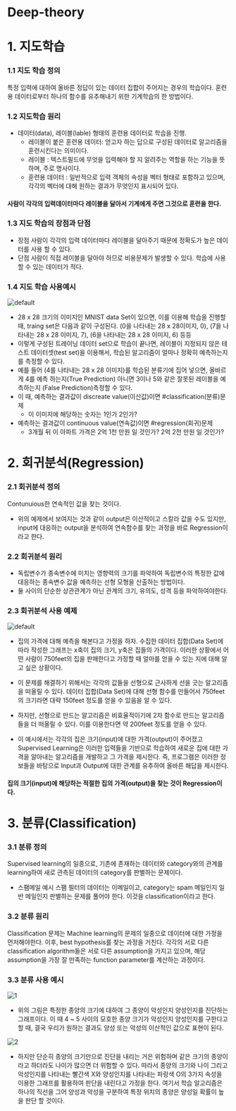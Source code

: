 # Deep-theory
# 1. 지도학습 
### 1.1 지도 학습 정의
특정 입력에 대하여 올바른 정답이 있는 데이터 집합이 주어지는 경우의 학습이다.
훈련용 데이터로부터 하나의 함수를 유추해내기 위한 기계학습의 한 방법이다.
 
### 1.2 지도학습 원리
- 데이터(data), 레이블(lable) 형태의 훈련용 데이터로 학습을 진행.
  * 레이블이 붙은 훈련용 데이터: 얻고자 하는 답으로 구성된 데이터로 알고리즘을 훈련시킨다는 의미이다.
  * 레이블 : 텍스트필드에 무엇을 입력해야 할 지 알려주는 역할을 하는 기능을 뜻하며, 주로 명사이다.
  * 훈련용 데이터 : 일반적으로 입력 객체의 속성을 벡터 형태로 포함하고 있으며, 각각의 벡터에 대해 원하는 결과가 무엇인지 표시되어 있다.
#### 사람이 각각의 입력데이터마다 레이블을 달아서 기계에게 주면 그것으로 훈련을 한다.

### 1.3 지도 학습의 장점과 단점
* 장점
  사람이 각각의 입력 데이터마다 레이블을 달아주기 때문에 정확도가 높은 데이터를 사용 할 수 있다.
* 단점
  사람이 직접 레이블을 달아야 하므로 비용문제가 발생할 수 있다.
  학습에 사용할 수 있는 데이터가 적다.

### 1.4 지도 학습 사용예시
![default](https://user-images.githubusercontent.com/40047360/44001652-d4ad77bc-9e70-11e8-82e4-fca46559dacd.gif)

- 28 x 28 크기의 이미지인 MNIST data Set이 있으면, 이를 이용해 학습을 진행할 때, traing set은 다음과 같이 구성된다.
  (0을 나타내는 28 x 28이미지, 0), (7을 나타내는 28 x 28 이미지, 7), (6을 나타내는 28 x 28 이미지, 6) 등등
- 이렇게 구성된 트레이닝 데이터 set으로 학습이 끝나면, 레이블이 지정되지 않은 테스트 데이터셋(test set)을 이용해서, 
  학습된 알고리즘이 얼마나 정확히 예측하는지를 측정할 수 있다.
- 예를 들어 (4를 나타내는 28 x 28 이미지)를 학습된 분류기에 집어 넣으면, 올바르게 4를 예측 하는지(True Prediction) 
  아니면 3이나 5와 같은 잘못된 레이블을 예측하는지 (False Prediction)측정할 수 있다.
- 이 때, 예측하는 결과값이 discreate value(이산값)이면 #classification(분류)문제
  * 이 이미지에 해당하는 숫자는 1인가 2인가?
- 예측하는 결과값이 continuous value(연속값)이면 #regression(회귀)문제
  * 3개월 뒤 이 아파트 가격은 2억 1천 만원 일 것인가? 2억 2천 만원 일 것인가?

# 2. 회귀분석(Regression)

### 2.1 회귀분석 정의
Contunuious한 연속적인 값을 찾는 것이다.
- 위의 예제에서 보여지는 것과 같이 output은 이산적이고 스칼라 값을 수도 있지만, 
  input에 대응하는 output을 분석하여 연속함수를 찾는 과정을 바로  Regression이라고 한다.

### 2.2 회귀분석 원리
- 독립변수가 종속변수에 미치는 영향력의 크기를 파악하여 독립변수의 특정한 값에 대응하는 종속변수 값을 예측하는 선형 모형을 산출하는 방법이다.
- 둘 사이의 단순한 상관관계가 아닌 관계의 크기, 유의도, 성격 등을 파악하여야한다.

### 2.3 회귀분석 사용 예제
![default](https://user-images.githubusercontent.com/40047360/44001825-d29494bc-9e73-11e8-9ff9-3bb98be8a5b2.png)

- 집의 가격에 대해 예측을 해본다고 가정을 하자.
  수집한 데이터 집합(Data Set)에 따라 작성한 그래프는 x축이 집의 크기, y축은 집들의 가격이다.
  이러한 상황에서 어떤 사람이 750feet의 집을 판매한다고 가정할 때 얼마를 얻을 수 있는 지에 대해 알고 싶은 상황이다.

- 이 문제를 해결하기 위해서는 각각의 값들을 선형으로 근사하게 선을 긋는 알고리즘을 떠올릴 수 있다.
  데이터 집합(Data Set)에 대해 선형 함수를 만들어서 750feet의 크기라면 대략 150feet 정도를 얻을 수 있음을 알 수 있다.

- 하지만, 선형으로 만드는 알고리즘은 비효율적이기에 2차 함수로 만드는 알고리즘 들을 더 떠올릴 수 있다. 
  이를 이용한다면 약 200feet 정도를 얻을 수 있다.

- 이 예시에서는 각각의 집은 크기(input)에 대한 가격(output)이 주어졌고 Supervised Learning은 이러한 입력들을 기반으로 학습하여 
  새로운 집에 대한 가격을 알아내는 알고리즘을 개발하고 그 가격을 제시한다.
  즉, 프로그램은 이러한 정보들을 바탕으로 Input과 Output에 대한 관계를 유추하여 올바른 해답을 제시한다.
#### 집의 크기(input)에 해당하는 적절한 집의 가격(output)을 찾는 것이 Regression이다.

# 3. 분류(Classification)
### 3.1 분류 정의
Supervised learning의 일종으로, 기존에 존재하는 데이터와 category와의 관계를 learning하여 새로 관측된 데이터의 category를 판별하는 문제이다.
* 스팸메일 예시
  스팸 필터의 데이터는 이메일이고, category는 spam 메일인지 일반 메일인지 판별하는 문제를 풀어야 한다. 이것을 classification이라고 한다.


### 3.2 분류 원리
Classification 문제는 Machine learning의 문제의 일종으로 데이터에 대한 가정을 먼저해야한다. 이후, best hypothesis를 찾는 과정을 거친다.
각각의 서로 다른 classification algorithm들은 서로 다른 assumption을 가지고 있으며, 해당 assumption을 가장 잘 만족하는 function parameter를 
계산하는 과정이다.

### 3.3 분류 사용 예시

![1](https://user-images.githubusercontent.com/40047360/44002026-0cbe2fa6-9e77-11e8-898e-258fcc8be8f6.png)

- 위의 그림은 특정한 종양의 크기에 대하여 그 종양이 악성인지 양성인지를 진단하는 그래프이다. 이 때 4 ~ 5 사이의 모호한 종양 크기가 
  악성인지 양성인지를 구한다고 할 때, 결국 우리가 원하는 결과도 양성 또는 악성의 이산적인 값으로 표현이 된다.
  
![2](https://user-images.githubusercontent.com/40047360/44002028-0dccfae4-9e77-11e8-93c5-15ce779d7823.png)

- 하지만 단순히 종양의 크기만으로 진단을 내리는 거은 위험하며 같은 크기의 종양이라고 하더라도 나이가 많으면 더 위험할 수 있다.
  따라서 종양의 크기와 나이 그리고 악성인지를 나타내는 빨간색 X와 양성인지를 나타내는 파랑색 O의 3가지 속성을 이용한 그래프를 활용하여 판단을 
  내린다고 가정을 한다. 
  여기서 학습 알고리즘은 하나의 직선을 그어 양성과 악성을 구분하여 특정 위치의 종양은 양성일 확률이 높을 판단 할 것이다.
